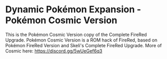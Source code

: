 # Dynamic Pokémon Expansion - Pokémon Cosmic Version
This is the Pokémon Cosmic Version copy of the Complete FireRed Upgrade. Pokémon Cosmic Version is a ROM hack of FireRed, based on Pokémon FireRed Version and Skeli's Complete FireRed Upgrade. More of Cosmic here: https://discord.gg/5wUeGef6q3